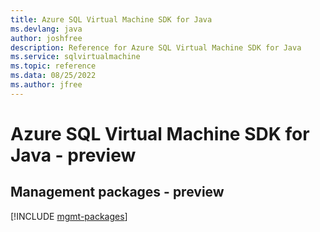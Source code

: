 ```yaml
---
title: Azure SQL Virtual Machine SDK for Java
ms.devlang: java
author: joshfree
description: Reference for Azure SQL Virtual Machine SDK for Java
ms.service: sqlvirtualmachine
ms.topic: reference
ms.data: 08/25/2022
ms.author: jfree
---
```

# Azure SQL Virtual Machine SDK for Java - preview

## Management packages - preview
[!INCLUDE [mgmt-packages](sql-virtual-machine-mgmt-index.md)]